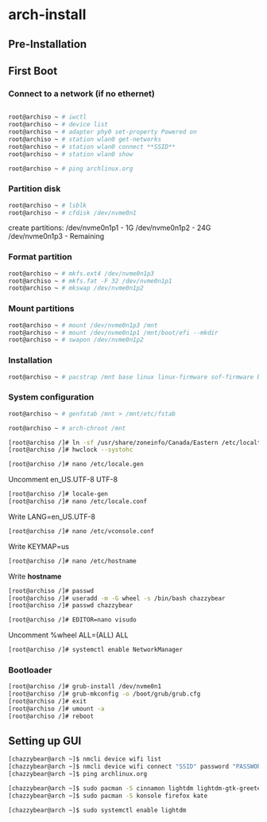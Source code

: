# arch-install


## Pre-Installation

## First Boot

### Connect to a network (if no ethernet)

```bash

root@archiso ~ # iwctl
root@archiso ~ # device list
root@archiso ~ # adapter phy0 set-property Powered on
root@archiso ~ # station wlan0 get-networks
root@archiso ~ # station wlan0 connect **SSID**
root@archiso ~ # station wlan0 show

root@archiso ~ # ping archlinux.org
```


### Partition disk
```bash
root@archiso ~ # lsblk
root@archiso ~ # cfdisk /dev/nvme0n1
```

create partitions:
/dev/nvme0n1p1 - 1G
/dev/nvme0n1p2 - 24G
/dev/nvme0n1p3 - Remaining

### Format partition
```bash
root@archiso ~ # mkfs.ext4 /dev/nvme0n1p3
root@archiso ~ # mkfs.fat -F 32 /dev/nvme0n1p1
root@archiso ~ # mkswap /dev/nvme0n1p2
```

### Mount partitions
```bash
root@archiso ~ # mount /dev/nvme0n1p3 /mnt
root@archiso ~ # mount /dev/nvme0n1p1 /mnt/boot/efi --mkdir
root@archiso ~ # swapon /dev/nvme0n1p2
```


### Installation
```bash
root@archiso ~ # pacstrap /mnt base linux linux-firmware sof-firmware base-devel grub efibootmgr nano networkmanager
```
### System configuration
```bash
root@archiso ~ # genfstab /mnt > /mnt/etc/fstab

root@archiso ~ # arch-chroot /mnt

[root@archiso /]# ln -sf /usr/share/zoneinfo/Canada/Eastern /etc/localtime
[root@archiso /]# hwclock --systohc

[root@archiso /]# nano /etc/locale.gen
```
Uncomment en_US.UTF-8 UTF-8
```bash
[root@archiso /]# locale-gen
[root@archiso /]# nano /etc/locale.conf
```
Write LANG=en_US.UTF-8
```bash
[root@archiso /]# nano /etc/vconsole.conf
```
Write KEYMAP=us
```bash
[root@archiso /]# nano /etc/hostname
```
Write **hostname**

```bash
[root@archiso /]# passwd
[root@archiso /]# useradd -m -G wheel -s /bin/bash chazzybear
[root@archiso /]# passwd chazzybear

[root@archiso /]# EDITOR=nano visudo
```
Uncomment %wheel ALL=(ALL) ALL

```bash
[root@archiso /]# systemctl enable NetworkManager
```

### Bootloader
```bash
[root@archiso /]# grub-install /dev/nvme0n1
[root@archiso /]# grub-mkconfig -o /boot/grub/grub.cfg
[root@archiso /]# exit
[root@archiso /]# umount -a
[root@archiso /]# reboot
```

## Setting up GUI
```bash
[chazzybear@arch ~]$ nmcli device wifi list
[chazzybear@arch ~]$ nmcli device wifi connect "SSID" password "PASSWORD"
[chazzybear@arch ~]$ ping archlinux.org

[chazzybear@arch ~]$ sudo pacman -S cinnamon lightdm lightdm-gtk-greeter
[chazzybear@arch ~]$ sudo pacman -S konsole firefox kate

[chazzybear@arch ~]$ sudo systemctl enable lightdm
```






